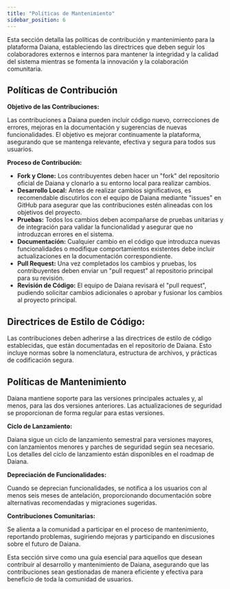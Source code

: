 ```yaml
---
title: "Políticas de Mantenimiento"
sidebar_position: 6
---
```


Esta sección detalla las políticas de contribución y mantenimiento para la plataforma Daiana, estableciendo las directrices que deben seguir los colaboradores externos e internos para mantener la integridad y la calidad del sistema mientras se fomenta la innovación y la colaboración comunitaria.

## Políticas de Contribución

**Objetivo de las Contribuciones:**

Las contribuciones a Daiana pueden incluir código nuevo, correcciones de errores, mejoras en la documentación y sugerencias de nuevas funcionalidades. El objetivo es mejorar continuamente la plataforma, asegurando que se mantenga relevante, efectiva y segura para todos sus usuarios.

**Proceso de Contribución:**

-   **Fork y Clone:** Los contribuyentes deben hacer un "fork" del repositorio oficial de Daiana y clonarlo a su entorno local para realizar cambios.
-   **Desarrollo Local:** Antes de realizar cambios significativos, es recomendable discutirlos con el equipo de Daiana mediante "issues" en GitHub para asegurar que las contribuciones estén alineadas con los objetivos del proyecto.
-   **Pruebas:** Todos los cambios deben acompañarse de pruebas unitarias y de integración para validar la funcionalidad y asegurar que no introduzcan errores en el sistema.
-   **Documentación:** Cualquier cambio en el código que introduzca nuevas funcionalidades o modifique comportamientos existentes debe incluir actualizaciones en la documentación correspondiente.
-   **Pull Request:** Una vez completados los cambios y pruebas, los contribuyentes deben enviar un "pull request" al repositorio principal para su revisión.
-   **Revisión de Código:** El equipo de Daiana revisará el "pull request", pudiendo solicitar cambios adicionales o aprobar y fusionar los cambios al proyecto principal.

## Directrices de Estilo de Código:

Las contribuciones deben adherirse a las directrices de estilo de código establecidas, que están documentadas en el repositorio de Daiana. Esto incluye normas sobre la nomenclatura, estructura de archivos, y prácticas de codificación segura.

## Políticas de Mantenimiento

Daiana mantiene soporte para las versiones principales actuales y, al menos, para las dos versiones anteriores. Las actualizaciones de seguridad se proporcionan de forma regular para estas versiones.

**Ciclo de Lanzamiento:**

Daiana sigue un ciclo de lanzamiento semestral para versiones mayores, con lanzamientos menores y parches de seguridad según sea necesario. Los detalles del ciclo de lanzamiento están disponibles en el roadmap de Daiana.

**Depreciación de Funcionalidades:**

Cuando se deprecian funcionalidades, se notifica a los usuarios con al menos seis meses de antelación, proporcionando documentación sobre alternativas recomendadas y migraciones sugeridas.

**Contribuciones Comunitarias:**

Se alienta a la comunidad a participar en el proceso de mantenimiento, reportando problemas, sugiriendo mejoras y participando en discusiones sobre el futuro de Daiana.

Esta sección sirve como una guía esencial para aquellos que desean contribuir al desarrollo y mantenimiento de Daiana, asegurando que las contribuciones sean gestionadas de manera eficiente y efectiva para beneficio de toda la comunidad de usuarios.